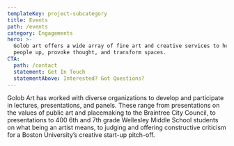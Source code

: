 ```yaml
---
templateKey: project-subcategory
title: Events
path: /events
category: Engagements
hero: >-
  Golob art offers a wide array of fine art and creative services to help lift
  people up, provoke thought, and transform spaces.
CTA:
  path: /contact
  statement: Get In Touch
  statementAbove: Interested? Got Questions?
---
```

Golob Art has worked with diverse organizations to develop and participate in lectures, presentations, and panels. These range from presentations on the values of public art and placemaking to the Braintree City Council, to presentations to 400 6th and 7th grade Wellesley Middle School students on what being an artist means, to judging and offering constructive criticism for a Boston University’s creative start-up pitch-off.
